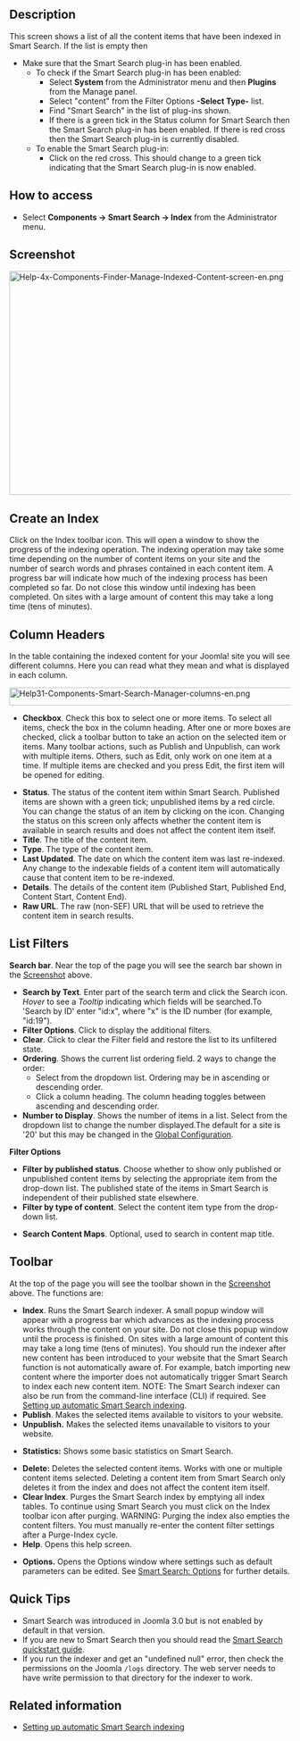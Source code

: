 <!-- Help4.x:Smart_Search:_Indexed_Content -->

## Description

This screen shows a list of all the content items that have been indexed
in Smart Search. If the list is empty then

- Make sure that the Smart Search plug-in has been enabled.
  - To check if the Smart Search plug-in has been enabled:
    - Select **System** from the Administrator menu and then **Plugins**
      from the Manage panel.
    - Select "content" from the Filter Options **-Select Type-** list.
    - Find "Smart Search" in the list of plug-ins shown.
    - If there is a green tick in the Status column for Smart Search
      then the Smart Search plug-in has been enabled. If there is red
      cross then the Smart Search plug-in is currently disabled.
  - To enable the Smart Search plug-in:
    - Click on the red cross. This should change to a green tick
      indicating that the Smart Search plug-in is now enabled.

## How to access

- Select **Components **→** Smart Search **→** Index** from the
  Administrator menu.

## Screenshot

<img
src="https://docs.joomla.org/images/1/1c/Help-4x-Components-Finder-Manage-Indexed-Content-screen-en.png"
decoding="async" data-file-width="800" data-file-height="401"
width="800" height="401"
alt="Help-4x-Components-Finder-Manage-Indexed-Content-screen-en.png" />

## Create an Index

Click on the Index toolbar icon. This will open a window to show the
progress of the indexing operation. The indexing operation may take some
time depending on the number of content items on your site and the
number of search words and phrases contained in each content item. A
progress bar will indicate how much of the indexing process has been
completed so far. Do not close this window until indexing has been
completed. On sites with a large amount of content this may take a long
time (tens of minutes).

## Column Headers

In the table containing the indexed content for your Joomla! site you
will see different columns. Here you can read what they mean and what is
displayed in each column.

<img
src="https://docs.joomla.org/images/0/09/Help31-Components-Smart-Search-Manager-columns-en.png"
decoding="async" data-file-width="749" data-file-height="32" width="749"
height="32"
alt="Help31-Components-Smart-Search-Manager-columns-en.png" />

- **Checkbox**. Check this box to select one or more items. To select
  all items, check the box in the column heading. After one or more
  boxes are checked, click a toolbar button to take an action on the
  selected item or items. Many toolbar actions, such as Publish and
  Unpublish, can work with multiple items. Others, such as Edit, only
  work on one item at a time. If multiple items are checked and you
  press Edit, the first item will be opened for editing.

<!-- -->

- **Status**. The status of the content item within Smart Search.
  Published items are shown with a green tick; unpublished items by a
  red circle. You can change the status of an item by clicking on the
  icon. Changing the status on this screen only affects whether the
  content item is available in search results and does not affect the
  content item itself.
- **Title**. The title of the content item.
- **Type**. The type of the content item.
- **Last Updated**. The date on which the content item was last
  re-indexed. Any change to the indexable fields of a content item will
  automatically cause that content item to be re-indexed.
- **Details**. The details of the content item (Published Start,
  Published End, Content Start, Content End).
- **Raw URL**. The raw (non-SEF) URL that will be used to retrieve the
  content item in search results.

## List Filters

**Search bar**. Near the top of the page you will see the search bar
shown in the [Screenshot](#screenshot) above.

- **Search by Text**. Enter part of the search term and click the Search
  icon. *Hover* to see a *Tooltip* indicating which fields will be
  searched.To 'Search by ID' enter "id:x", where "x" is the ID number
  (for example, "id:19").
- **Filter Options**. Click to display the additional filters.
- **Clear**. Click to clear the Filter field and restore the list to its
  unfiltered state.
- **Ordering**. Shows the current list ordering field. 2 ways to change
  the order:
  - Select from the dropdown list. Ordering may be in ascending or
    descending order.
  - Click a column heading. The column heading toggles between ascending
    and descending order.
- **Number to Display**. Shows the number of items in a list. Select
  from the dropdown list to change the number displayed.The default for
  a site is '20' but this may be changed in the [Global
  Configuration](https://docs.joomla.org/Help4.x:Site_Global_Configuration/en#defaultlistlimit "Help4.x:Site Global Configuration/en").

**Filter Options**

- **Filter by published status**. Choose whether to show only published
  or unpublished content items by selecting the appropriate item from
  the drop-down list. The published state of the items in Smart Search
  is independent of their published state elsewhere.
- **Filter by type of content**. Select the content item type from the
  drop-down list.

<!-- -->

- **Search Content Maps**. Optional, used to search in content map
  title.

## Toolbar

At the top of the page you will see the toolbar shown in the
[Screenshot](#Screenshot) above. The functions are:

- **Index**. Runs the Smart Search indexer. A small popup window will
  appear with a progress bar which advances as the indexing process
  works through the content on your site. Do not close this popup window
  until the process is finished. On sites with a large amount of content
  this may take a long time (tens of minutes). You should run the
  indexer after new content has been introduced to your website that the
  Smart Search function is not automatically aware of. For example,
  batch importing new content where the importer does not automatically
  trigger Smart Search to index each new content item. NOTE: The Smart
  Search indexer can also be run from the command-line interface (CLI)
  if required. See [Setting up automatic Smart Search
  indexing](https://docs.joomla.org/Setting_up_automatic_Smart_Search_indexing "Setting up automatic Smart Search indexing").
- **Publish**. Makes the selected items available to visitors to your
  website.
- **Unpublish.** Makes the selected items unavailable to visitors to
  your website.

<!-- -->

- **Statistics:** Shows some basic statistics on Smart Search.

<!-- -->

- **Delete:** Deletes the selected content items. Works with one or
  multiple content items selected. Deleting a content item from Smart
  Search only deletes it from the index and does not affect the content
  item itself.
- **Clear Index**. Purges the Smart Search index by emptying all index
  tables. To continue using Smart Search you must click on the Index
  toolbar icon after purging. WARNING: Purging the index also empties
  the content filters. You must manually re-enter the content filter
  settings after a Purge-Index cycle.
- **Help**. Opens this help screen.

<!-- -->

- **Options.** Opens the Options window where settings such as default
  parameters can be edited. See [Smart Search:
  Options](https://docs.joomla.org/Help4.x:Smart_Search:_Options/en "Help4.x:Smart Search: Options/en")
  for further details.

## Quick Tips

- Smart Search was introduced in Joomla 3.0 but is not enabled by
  default in that version.
- If you are new to Smart Search then you should read the [Smart Search
  quickstart
  guide](https://docs.joomla.org/Smart_Search_quickstart_guide "Smart Search quickstart guide").
- If you run the indexer and get an "undefined null" error, then check
  the permissions on the Joomla `/logs` directory. The web server needs
  to have write permission to that directory for the indexer to work.

## Related information

- [Setting up automatic Smart Search
  indexing](https://docs.joomla.org/Setting_up_automatic_Smart_Search_indexing "Setting up automatic Smart Search indexing")
